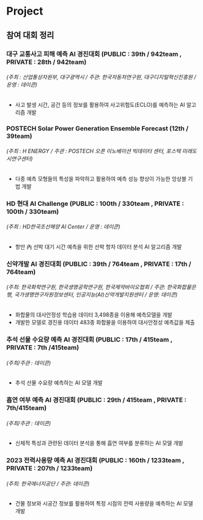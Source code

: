# Project
## 참여 대회 정리
### 대구 교통사고 피해 예측 AI 경진대회 (PUBLIC : 39th / 942team , PRIVATE : 28th / 942team)
###### (주최 : 산업통상자원부, 대구광역시 / 주관: 한국자동차연구원, 대구디지털혁신진흥원 / 운영 : 데이콘) 
- 사고 발생 시간, 공간 등의 정보를 활용하여 사고위험도(ECLO)를 예측하는 AI 알고리즘 개발

### POSTECH Solar Power Generation Ensemble Forecast (12th / 39team)
###### (주최 : H ENERGY / 주관 : POSTECH 오픈 이노베이션 빅데이터 센터, 포스텍 미래도시연구센터) 
- 다종 예측 모형들의 특성을 파악하고 활용하여 예측 성능 향상이 가능한 앙상블 기법 개발
  
### HD 현대 AI Challenge (PUBLIC : 100th / 330team , PRIVATE : 100th / 330team)
###### (주최 : HD한국조선해양 AI Center / 운영 : 데이콘)
- 항만 內 선박 대기 시간 예측을 위한 선박 항차 데이터 분석 AI 알고리즘 개발
  
### 신약개발 AI 경진대회 (PUBLIC : 39th / 764team , PRIVATE : 17th / 764team)
###### (주최: 한국화학연구원, 한국생명공학연구원, 한국제약바이오협회 / 주관: 한국화합물은행, 국가생명연구자원정보센터, 인공지능(AI)신약개발지원센터 / 운영: 데이콘) 
- 화합물의 대사안정성 학습용 데이터 3,498종을 이용해 예측모델을 개발
- 개발한 모델로 경진용 데이터 483종 화합물을 이용하여 대사안정성 예측값을 제출
  
### 추석 선물 수요량 예측 AI 경진대회 (PUBLIC : 17th / 415team , PRIVATE : 7th /415team)
###### (주최/주관 : 데이콘)
- 추석 선물 수요량 예측하는 AI 모델 개발
  
### 흡연 여부 예측 AI 경진대회 (PUBLIC : 29th / 415team , PRIVATE : 7th/415team)
###### (주최/주관 : 데이콘) 
- 신체적 특성과 관련된 데이터 분석을 통해 흡연 여부를 분류하는 AI 모델 개발
  
### 2023 전력사용량 예측 AI 경진대회 (PUBLIC : 160th / 1233team , PRIVATE : 207th / 1233team)
###### (주최: 한국에너지공단 / 주관: 데이콘) 
- 건물 정보와 시공간 정보를 활용하여 특정 시점의 전력 사용량을 예측하는 AI 모델 개발
